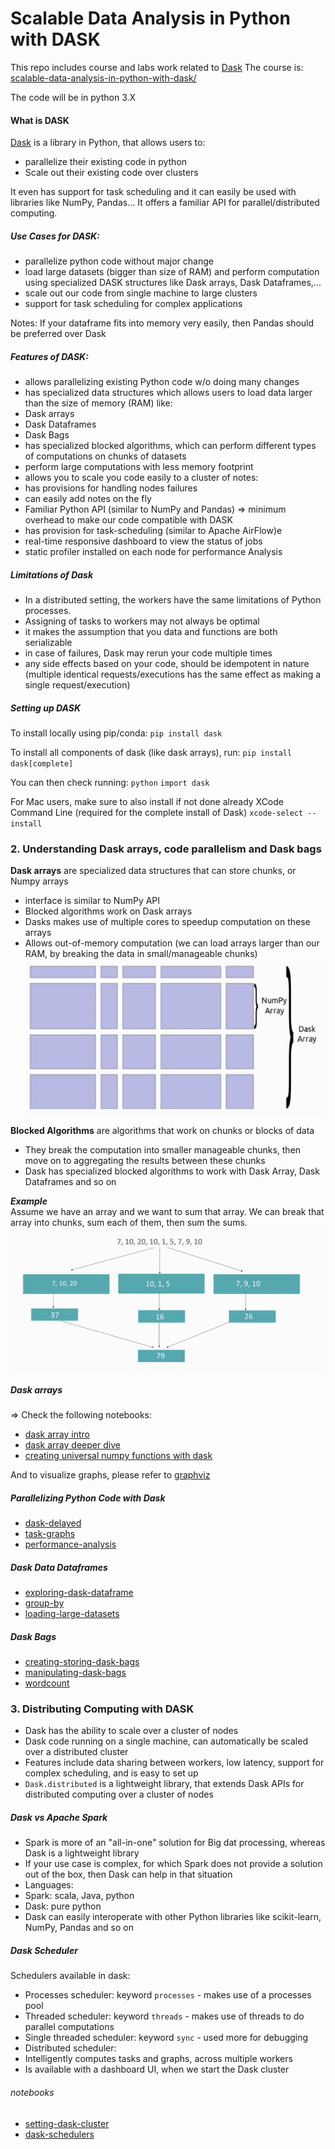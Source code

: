 # Scalable Data Analysis in Python with DASK

This repo includes course and labs work related to [Dask](https://dask.org/)
The course is: [scalable-data-analysis-in-python-with-dask/](https://www.udemy.com/course/scalable-data-analysis-in-python-with-dask/)

The code will be in python 3.X

#### What is DASK
[Dask](https://dask.org/) is a library in Python, that allows users to:
- parallelize their existing code in python
- Scale out their existing code over clusters

It even has support for task scheduling and it can easily be used with libraries like NumPy, Pandas...
It offers a familiar API for parallel/distributed computing.

##### Use Cases for DASK:
- parallelize python code without major change
- load large datasets (bigger than size of RAM) and perform computation using specialized DASK structures like Dask arrays, Dask Dataframes,...
- scale out our code from single machine to large clusters
- support for task scheduling for complex applications

Notes: If your dataframe fits into memory very easily, then Pandas should be preferred over Dask


##### Features of DASK:
- allows parallelizing existing Python code w/o doing many changes
- has specialized data structures which allows users to load data larger than the size of memory (RAM) like:
 - Dask arrays
 - Dask Dataframes
 - Dask Bags
- has specialized blocked algorithms, which can perform different types of computations on chunks of datasets
- perform large computations with less memory footprint
- allows you to scale you code easily to a cluster of notes:
 - has provisions for handling nodes failures
 - can easily add notes on the fly
- Familiar Python API (similar to NumPy and Pandas) => minimum overhead to make our code compatible with DASK
- has provision for task-scheduling (similar to Apache AirFlow)e
- real-time responsive dashboard to view the status of jobs
- static profiler installed on each node for performance Analysis

##### Limitations of Dask
- In a distributed setting, the workers have the same limitations of Python processes.
- Assigning of tasks to workers may not always be optimal
- it makes the assumption that you data and functions are both serializable
- in case of failures, Dask may rerun your code multiple times
- any side effects based on your code, should be idempotent in nature (multiple identical requests/executions has the same effect as making a single request/execution)

##### Setting up DASK
To install locally using pip/conda:
`pip install dask`

To install all components of dask (like dask arrays), run:
`pip install dask[complete]`

You can then check running:
`python`
`import dask`

For Mac users, make sure to also install if not done already XCode Command Line (required for the complete install of Dask)
`xcode-select --install`

### 2. Understanding Dask arrays, code parallelism and Dask bags

**Dask arrays** are specialized data structures that can store chunks, or Numpy arrays
- interface is similar to NumPy API
- Blocked algorithms work on Dask arrays
- Dasks makes use of multiple cores to speedup computation on these arrays
- Allows out-of-memory computation (we can load arrays larger than our RAM, by breaking the data in small/manageable chunks)  
![dask array](images/dask-array.png)

**Blocked Algorithms** are algorithms that work on chunks or blocks of data
- They break the computation into smaller manageable chunks, then move on to aggregating the results between these chunks
- Dask has specialized blocked algorithms to work with Dask Array, Dask Dataframes and so on

***Example***  
Assume we have an array and we want to sum that array.
We can break that array into chunks, sum each of them, then sum the sums.
![array](images/sum_array.png)


##### Dask arrays
=> Check the following notebooks:
 - [dask array intro](notebooks/2-dask-arrays/intro-dask-arrays.ipynb)
 - [dask array deeper dive](notebooks/2-dask-arrays/digging-deeper-into-dask-arrays.ipynb)
 - [creating universal numpy functions with dask](notebooks/2-dask-arrays/universal-nympy-functions-with-dask.ipynb)


And to visualize graphs, please refer to [graphviz](https://docs.dask.org/en/latest/graphviz.html)

##### Parallelizing Python Code with Dask
- [dask-delayed](notebooks/3-code-parallelism/dask-delayed.ipynb)
- [task-graphs](notebooks/3-code-parallelism/task-graphs.ipynb)
- [performance-analysis](notebooks/3-code-parallelism/performance-analysis.ipynb)

##### Dask Data Dataframes
- [exploring-dask-dataframe](notebooks/4-dask-dataframe/exploring-dask-dataframe.ipynb)
- [group-by](notebooks/4-dask-dataframe/dask-groupby.ipynb)
- [loading-large-datasets](notebooks/4-dask-dataframe/dask-loading-large-data.ipynb)

##### Dask Bags
 - [creating-storing-dask-bags](notebooks/5-dask-bags/creating-storing-dask-bags.ipynb)
 - [manipulating-dask-bags](notebooks/5-dask-bags/manipulating-dask-bags.ipynb)
 - [wordcount](notebooks/5-dask-bags/wordcount.ipynb)


### 3. Distributing Computing with DASK
 - Dask has the ability to scale over a cluster of nodes
 - Dask code running on a single machine, can automatically be scaled over a distributed cluster
 - Features include data sharing between workers, low latency, support for complex scheduling, and is easy to set up
 - `Dask.distributed` is a lightweight library, that extends Dask APIs for distributed computing over a cluster of nodes

##### Dask vs Apache Spark
 - Spark is more of an "all-in-one" solution for Big dat processing, whereas Dask is a lightweight library
 - If your use case is complex, for which Spark does not provide a solution out of the box, then Dask can help in that situation
 - Languages:
  - Spark: scala, Java, python
  - Dask: pure python
 - Dask can easily interoperate with other Python libraries like scikit-learn, NumPy, Pandas and so on

##### Dask Scheduler
Schedulers available in dask:
 - Processes scheduler: keyword `processes` - makes use of a processes pool
 - Threaded scheduler: keyword `threads` - makes use of threads to do parallel computations
 - Single threaded scheduler: keyword `sync` - used more for debugging
 - Distributed scheduler:
  - Intelligently computes tasks and graphs, across multiple workers
  - Is available with a dashboard UI, when we start the Dask cluster


###### notebooks
 - [setting-dask-cluster](notebooks/6-distribute-computing/setting-dask-cluster.ipynb)
 - [dask-schedulers](notebooks/6-distribute-computing/dask-schedulers.ipynb)
 
